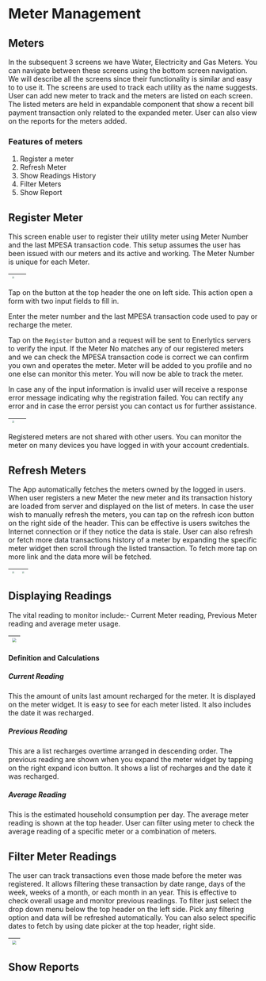 # Meter Management



## Meters

In the subsequent 3 screens we have Water, Electricity and Gas Meters. You can navigate between these screens using the bottom screen navigation. We will describe all the screens since their functionality is similar and easy to to use it.
The screens are used to track each utility as the name suggests. User can add new meter to track and the meters are listed on each screen. The listed meters are held in expandable component that show a recent bill payment transaction only related to the expanded meter.
User can also view on the reports for the meters added.

### Features of meters

1. Register a meter
2. Refresh Meter
3. Show Readings History
4. Filter Meters
5. Show Report

## Register Meter

This screen enable user to register their utility meter using Meter Number and the last MPESA transaction code. This setup assumes the user has been issued with our meters and its active and working. The Meter Number is unique for each Meter. 

| <img src="/media/DATA/HOME/docs/enerlytics/images/meters/Screenshot_1669863549.png" style="zoom:25%;" /> |      |
| ------------------------------------------------------------ | ---- |

Tap on the button at the top header the one on left side. This action open a form with two input fields to fill in. 

Enter the meter number and the last MPESA transaction code used to pay or recharge the meter.

Tap on the `Register` button and a request will be sent to Enerlytics servers to verify the input. If the Meter No matches any of our registered meters and we can check the MPESA transaction code is correct we can confirm you own and operates the meter. Meter will be added to you profile and no one else can monitor this meter. You will now be able to track the meter.

In case any of the input information is invalid user will receive a response error message indicating why the registration failed. You can rectify any error and in case the error persist you can contact us for further assistance.

| <img src="/media/DATA/HOME/docs/enerlytics/images/meters/Screenshot_1669863585.png" style="zoom:25%;" /> |      |
| ------------------------------------------------------------ | ---- |

Registered meters are not shared with other users. You can monitor the meter on many devices you have logged in with your account credentials.



## Refresh Meters

The App automatically fetches the meters owned by the logged in users. When user registers  a new Meter the new meter and its transaction history are loaded from server and displayed on the list of meters. In case the user wish to manually refresh the meters, you can tap on the refresh icon button on the right side of the header. This can be effective is users switches the Internet connection or if they notice the data is stale. User can also refresh or fetch more data transactions history of a meter by expanding the specific meter widget then scroll through the listed transaction. To fetch more tap on more link and the data more will be fetched. 

| <img src="/media/DATA/HOME/docs/enerlytics/images/meters/Screenshot_1669863533.png" style="zoom:25%;" /> | <img src="/media/DATA/HOME/docs/enerlytics/images/meters/Screenshot_1669863541.png" style="zoom:25%;" /> |
| :----------------------------------------------------------: | :----------------------------------------------------------: |



## Displaying Readings

The vital reading to monitor include:- Current Meter reading, Previous Meter reading and average meter usage. 

| <img src="/media/DATA/HOME/docs/enerlytics/images/meters/Screenshot_1669788339.png" style="zoom:50%;" /> |
| :----------------------------------------------------------: |



#### Definition and Calculations

##### Current Reading 

This the amount of units last amount recharged for the meter. It is displayed on the meter widget. It is easy to see for each meter listed. It also includes the  date it was recharged.

##### Previous Reading 

This are a list recharges overtime arranged in descending order. The previous reading are shown when you expand the meter widget by tapping on the right expand icon button. It shows a list of recharges and the date it was recharged.

##### Average Reading 

This is the estimated household consumption per day. The  average meter reading is shown at the top header. User can filter using meter to check the average reading of a specific meter or a combination of meters.

## Filter Meter Readings

The user can track transactions even those made before the meter was registered. It allows filtering these transaction by date range, days of the week, weeks of a month, or each month in an year. This is effective to check overall usage and monitor previous readings. To filter just select the drop down menu below the top header on the left side. Pick any filtering option and data will be refreshed automatically. You can also select specific dates to fetch by using date picker at the top header, right side.

| <img src="/media/DATA/HOME/docs/enerlytics/images/meters/Screenshot_1669788277.png" style="zoom:50%;" /> |
| :----------------------------------------------------------: |



## Show Reports


